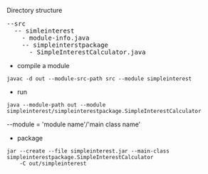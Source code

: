Directory structure
<pre>
--src
  -- simleinterest
    - module-info.java
    -- simpleinterstpackage
      - SimpleInterestCalculator.java
</pre>

- compile a module
```
javac -d out --module-src-path src --module simpleinterest
```

- run
```
java --module-path out --module simpleinterest/simpleinterestpackage.SimpleInterestCalculator
```
--module = 'module name'/'main class name'

- package
```
jar --create --file simpleinterest.jar --main-class simpleinterestpackage.SimpleInterestCalculator
    -C out/simpleinterest
```
